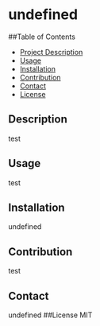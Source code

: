 
# undefined

 ##Table of Contents
 - [Project Description](#Description)
 - [Usage](#Usage)
 - [Installation](#Installation)
 - [Contribution](#Contribution)
 - [Contact](#Contact)
 - [License](#License)
  
## Description
test
## Usage
test
## Installation
undefined
## Contribution
test
## Contact
undefined
##License
MIT
 